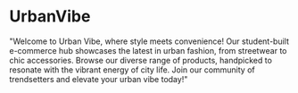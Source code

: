 # UrbanVibe
"Welcome to Urban Vibe, where style meets convenience! Our student-built e-commerce hub showcases the latest in urban fashion, from streetwear to chic accessories. Browse our diverse range of products, handpicked to resonate with the vibrant energy of city life. Join our community of trendsetters and elevate your urban vibe today!"
